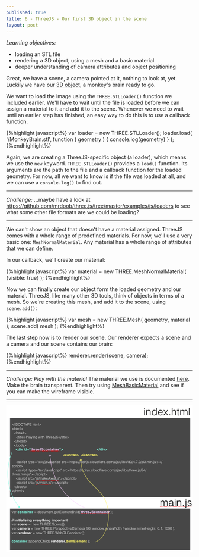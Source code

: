 ```yaml
---
published: true
title: 6 - ThreeJS - Our first 3D object in the scene
layout: post
---
```

_Learning objectives:_

* loading an STL file
* rendering a 3D object, using a mesh and a basic material
* deeper understanding of camera attributes and object positioning


Great, we have a scene, a camera pointed at it, nothing to look at, yet.
Luckily we have our [3D object](link!), a monkey's brain ready to go.

We want to load the image using the `THREE.STLLoader()` function we included earlier.
We'll have to wait until the file is loaded before we can assign a material to it and add it to the scene.
Whenever we need to wait until an earlier step has finished, an easy way to do this is to use a callback function.

{%highlight javascript%}
var loader = new THREE.STLLoader();
loader.load( '/MonkeyBrain.stl', function ( geometry ) {
	console.log(geometry)
} );
{%endhighlight%}

Again, we are creating a ThreeJS-specific object (a loader), which means we use the `new` keyword. `THREE.STLLoader()` provides a `load()` function. Its arguments are the path to the file and a callback function for the loaded geometry. For now, all we want to know is if the file was loaded at all, and we can use a `console.log()` to find out.

___

_Challenge:_
...maybe have a look at https://github.com/mrdoob/three.js/tree/master/examples/js/loaders to see what some other file formats are we could be loading?

___

We can't show an object that doesn't have a material assigned. ThreeJS comes with a whole range of predefined materials. For now, we'll use a very basic one: `MeshNormalMaterial`. Any material has a whole range of attributes that we can define. 

In our callback, we'll create our material:

{%highlight javascript%}
var material = new THREE.MeshNormalMaterial( {visible: true} );
{%endhighlight%}


Now we can finally create our object form the loaded geometry and our material. ThreeJS, like many other 3D tools, think of objects in terms of a mesh. So we're creating this mesh, and add it to the scene, using `scene.add()`:

{%highlight javascript%}
var mesh = new THREE.Mesh( geometry, material );
scene.add( mesh );
{%endhighlight%}

The last step now is to render our scene. Our renderer expects a scene and a camera and our scene contains our brain:

{%highlight javascript%}
renderer.render(scene, camera);
{%endhighlight%}

___

_Challenge: Play with the material_
The material we use is documented [here](http://threejs.org/docs/index.html#Reference/Materials/MeshNormalMaterial). Make the brain transparent.
Then try using [MeshBasicMaterial](http://threejs.org/docs/index.html#Reference/Materials/MeshBasicMaterial) and see if you can make the wireframe visible.

___

![Code flow](https://raw.githubusercontent.com/IsaKiko/ThreeJS-course/master/_posts/setup.png)
